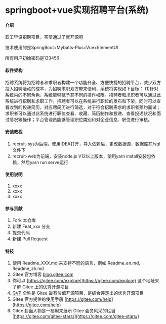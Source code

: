 # springboot+vue实现招聘平台(系统)

#### 介绍
软工毕设招聘项目，答辩通过了就开源吧

技术使用的是SpringBoot+Mybatis-Plus+Vue+ElementUI

所有用户初始密码是123456

#### 软件架构
招聘系统将为招聘者和求职者构建一个功能齐全、方便快捷的招聘平台，减少双方投入招聘活动的成本，为招聘求职双方带来便利，系统将实现如下目标：
(1)针对系统内的不同角色，系统能够赋予其不同的操作权限。招聘者和求职者可以通过此系统进行招聘和求职工作。招聘者可以在系统进行职位的发布和下架，同时可以查看收到的投递简历，对应聘简历进行筛选，对于符合招聘需求的求职者预约面试；求职者可以通过此系统进行职位查看、收藏、简历制作和投递、查看投递状况和面试情况等操作；平台管理员能够管理职位类别和对企业信息、职位进行审核。

#### 安装教程

1.  recruit-sys为后端，使用IDEA打开，导入依赖后，更改数据源，数据库在/sql文件下
2.  recruit-web为前端，安装node.js V12以上版本，使用yarn install安装包依赖，然后yarn run serve运行

#### 使用说明
1.  xxxx
2.  xxxx
3.  xxxx

#### 参与贡献

1.  Fork 本仓库
2.  新建 Feat_xxx 分支
3.  提交代码
4.  新建 Pull Request


#### 特技

1.  使用 Readme\_XXX.md 来支持不同的语言，例如 Readme\_en.md, Readme\_zh.md
2.  Gitee 官方博客 [blog.gitee.com](https://blog.gitee.com)
3.  你可以 [https://gitee.com/explore](https://gitee.com/explore) 这个地址来了解 Gitee 上的优秀开源项目
4.  [GVP](https://gitee.com/gvp) 全称是 Gitee 最有价值开源项目，是综合评定出的优秀开源项目
5.  Gitee 官方提供的使用手册 [https://gitee.com/help](https://gitee.com/help)
6.  Gitee 封面人物是一档用来展示 Gitee 会员风采的栏目 [https://gitee.com/gitee-stars/](https://gitee.com/gitee-stars/)

